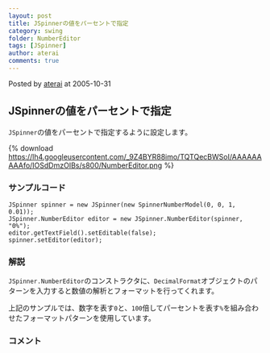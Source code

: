 ```yaml
---
layout: post
title: JSpinnerの値をパーセントで指定
category: swing
folder: NumberEditor
tags: [JSpinner]
author: aterai
comments: true
---
```


Posted by [aterai](http://terai.xrea.jp/aterai.html) at 2005-10-31

## JSpinnerの値をパーセントで指定
`JSpinner`の値をパーセントで指定するように設定します。


{% download https://lh4.googleusercontent.com/_9Z4BYR88imo/TQTQecBWSoI/AAAAAAAAAfo/IOSdDmzOIBs/s800/NumberEditor.png %}

### サンプルコード
<pre class="prettyprint"><code>JSpinner spinner = new JSpinner(new SpinnerNumberModel(0, 0, 1, 0.01));
JSpinner.NumberEditor editor = new JSpinner.NumberEditor(spinner, "0%");
editor.getTextField().setEditable(false);
spinner.setEditor(editor);
</code></pre>

### 解説
`JSpinner.NumberEditor`のコンストラクタに、`DecimalFormat`オブジェクトのパターンを入力すると数値の解析とフォーマットを行ってくれます。

上記のサンプルでは、数字を表す`0`と、`100`倍してパーセントを表す`%`を組み合わせたフォーマットパターンを使用しています。

### コメント
